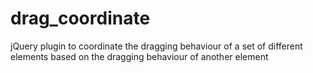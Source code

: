 drag_coordinate
===============

jQuery plugin to coordinate the dragging behaviour of a set of different elements based on the dragging behaviour of another element